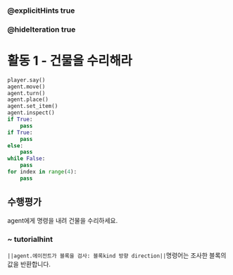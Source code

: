### @explicitHints true
### @hideIteration true 
# 활동 1 - 건물을 수리해라

```python
player.say()
agent.move()
agent.turn()
agent.place()
agent.set_item()
agent.inspect()
if True:
    pass
if True:
    pass
else:
    pass
while False:
    pass
for index in range(4):
    pass
```

## 수행평가
agent에게 명령을 내려 건물을 수리하세요.

### ~ tutorialhint 
`||agent.에이전트가 블록을 검사: 블록kind 방향 direction||`명령어는 조사한 블록의 값을 반환합니다.
